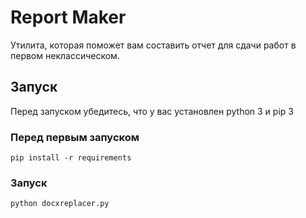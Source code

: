# Report Maker
Утилита, которая поможет вам составить отчет для сдачи работ в первом неклассическом.

## Запуск
Перед запуском убедитесь, что у вас установлен python 3 и pip 3

### Перед первым запуском
```
pip install -r requirements
```

### Запуск
```
python docxreplacer.py
```

